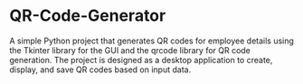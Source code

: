 # QR-Code-Generator
A simple Python project that generates QR codes for employee details using the Tkinter library for the GUI and the qrcode library for QR code generation. The project is designed as a desktop application to create, display, and save QR codes based on input data.
